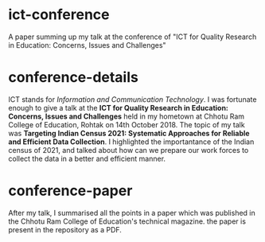 # ict-conference
A paper summing up my talk at the conference of "ICT for Quality Research in Education: Concerns, Issues and Challenges"

# conference-details
ICT stands for _Information and Communication Technology_. I was fortunate enough to give a talk at the **ICT for Quality Research in Education: Concerns, Issues and Challenges** held in my hometown at Chhotu Ram College of Education, Rohtak on 14th October 2018. The topic of my talk was **Targeting Indian Census 2021: Systematic Approaches for Reliable and Efficient Data Collection**. I highlighted the importantance of the Indian census of 2021, and talked about how can we prepare our work forces to collect the data in a better and efficient manner.

# conference-paper
After my talk, I summarised all the points in a paper which was published in the Chhotu Ram College of Education's technical magazine. the paper is present in the repository as a PDF.
